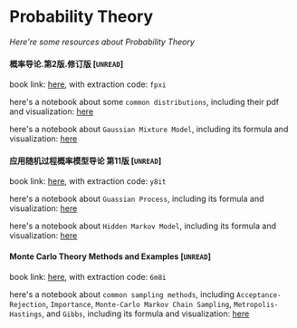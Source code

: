 # Probability Theory
*Here're some resources about Probability Theory*

#### 概率导论.第2版.修订版 [`UNREAD`]
book link: [here](https://pan.baidu.com/s/1PtVBDwp4WlluQOfbbnMDwA), with extraction code: `fpxi`

here's a notebook about some `common distributions`, including their pdf and visualization: [here](../../notebooks/common_distributions.ipynb)

here's a notebook about `Gaussian Mixture Model`, including its formula and visualization: [here](../../notebooks/gmm.ipynb)


#### 应用随机过程概率模型导论  第11版 [`UNREAD`]
book link: [here](https://pan.baidu.com/s/1CHiDbwIZgyR0uPmrw_RZxQ), with extraction code: `y8it`

here's a notebook about `Guassian Process`, including its formula and visualization: [here](../../notebooks/gp.ipynb)

here's a notebook about `Hidden Markov Model`, including its formula and visualization: [here](../../notebooks/hmm.ipynb)

#### Monte Carlo Theory Methods and Examples [`UNREAD`]
book link: [here](https://pan.baidu.com/s/1Fq8r3sEbnj5LV5V0swSi3Q), with extraction code: `6m8i`

here's a notebook about `common sampling methods`, including `Acceptance-Rejection`, `Importance`, `Monte-Carlo Markov Chain Sampling`, `Metropolis-Hastings`, and `Gibbs`, including its formula and visualization: [here](../../notebooks/sampling_methods.ipynb)




